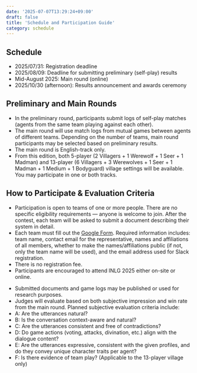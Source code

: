 ```yaml
---
date: '2025-07-07T13:29:24+09:00'
draft: false
title: 'Schedule and Participation Guide'
category: schedule
---
```


## Schedule

- 2025/07/31: Registration deadline
- 2025/08/09: Deadline for submitting preliminary (self-play) results
- Mid-August 2025: Main round (online)
- 2025/10/30 (afternoon): Results announcement and awards ceremony

## Preliminary and Main Rounds

- In the preliminary round, participants submit logs of self-play matches (agents from the same team playing against each other).
- The main round will use match logs from mutual games between agents of different teams. Depending on the number of teams, main round participants may be selected based on preliminary results.
- The main round is English-track only.
- From this edition, both 5-player (2 Villagers + 1 Werewolf + 1 Seer + 1 Madman) and 13-player (6 Villagers + 3 Werewolves + 1 Seer + 1 Madman + 1 Medium + 1 Bodyguard) village settings will be available. You may participate in one or both tracks.

## How to Participate & Evaluation Criteria

- Participation is open to teams of one or more people. There are no specific eligibility requirements — anyone is welcome to join. After the contest, each team will be asked to submit a document describing their system in detail.
- Each team must fill out the [Google Form](https://docs.google.com/forms/d/e/1FAIpQLSfmxdM1Op5jM5dIi3ViElr6O3_JwQ5GnbWu7_FJSX7lxeOqBg/viewform?usp=dialog). Required information includes: team name, contact email for the representative, names and affiliations of all members, whether to make the names/affiliations public (if not, only the team name will be used), and the email address used for Slack registration.
- There is no registration fee.
- Participants are encouraged to attend INLG 2025 either on-site or online.
<!-- - Top-ranked teams may receive cash prizes and gifts sponsored by Spiral.AI Inc., a developer of conversational LLMs. -->
<!-- - Notes on paper submission to be added. -->
- Submitted documents and game logs may be published or used for research purposes.
- Judges will evaluate based on both subjective impression and win rate from the main round. Planned subjective evaluation criteria include:
- A: Are the utterances natural?
- B: Is the conversation context-aware and natural?
- C: Are the utterances consistent and free of contradictions?
- D: Do game actions (voting, attacks, divination, etc.) align with the dialogue content?
- E: Are the utterances expressive, consistent with the given profiles, and do they convey unique character traits per agent?
- F: Is there evidence of team play? (Applicable to the 13-player village only)
